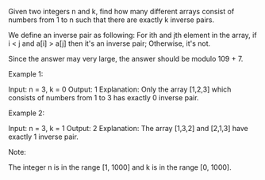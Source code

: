 
Given two integers n and k, find how many different arrays consist of numbers from 1 to n such that there are exactly k inverse pairs.


We define an inverse pair as following:
For ith and jth element in the array, if i < j and a[i] > a[j] then it's an inverse pair; Otherwise, it's not.



Since the answer may very large, the answer should be modulo 109 + 7.


Example 1:

Input: n = 3, k = 0
Output: 1
Explanation:
Only the array [1,2,3] which consists of numbers from 1 to 3 has exactly 0 inverse pair.



Example 2:

Input: n = 3, k = 1
Output: 2
Explanation:
The array [1,3,2] and [2,1,3] have exactly 1 inverse pair.



Note:

The integer n is in the range [1, 1000] and k is in the range [0, 1000].
